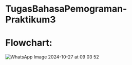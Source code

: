 # TugasBahasaPemograman-Praktikum3
# Flowchart:
﻿![WhatsApp Image 2024-10-27 at 09 03 52](https://github.com/user-attachments/assets/3b5f79df-da1b-4e95-a34f-90fd5ddbfac4)

